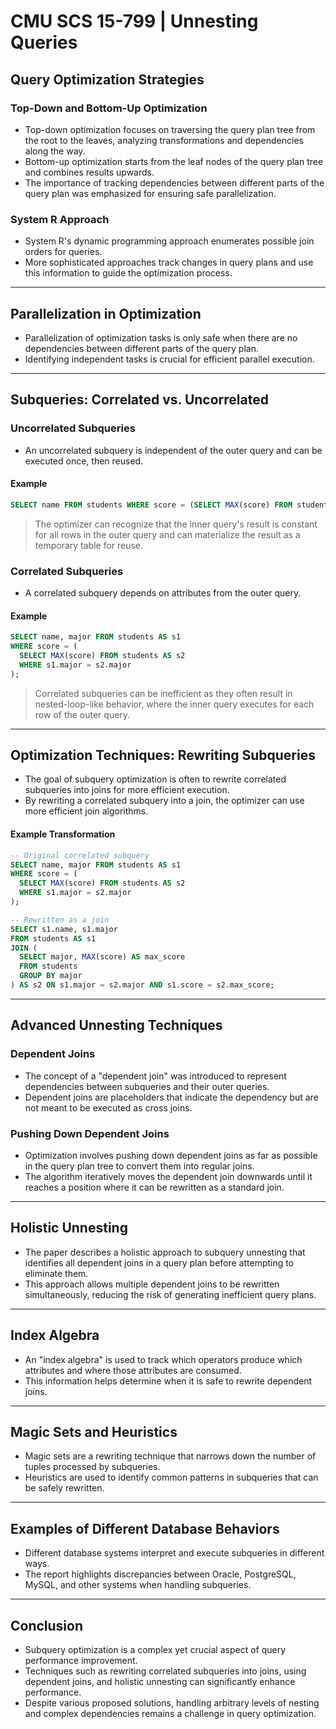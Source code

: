 # CMU SCS 15-799 | Unnesting Queries

## Query Optimization Strategies

### Top-Down and Bottom-Up Optimization

- Top-down optimization focuses on traversing the query plan tree from the root to the leaves, analyzing transformations and dependencies along the way.
- Bottom-up optimization starts from the leaf nodes of the query plan tree and combines results upwards.
- The importance of tracking dependencies between different parts of the query plan was emphasized for ensuring safe parallelization.

### System R Approach

- System R's dynamic programming approach enumerates possible join orders for queries.
- More sophisticated approaches track changes in query plans and use this information to guide the optimization process.

---

## Parallelization in Optimization

- Parallelization of optimization tasks is only safe when there are no dependencies between different parts of the query plan.
- Identifying independent tasks is crucial for efficient parallel execution.

---

## Subqueries: Correlated vs. Uncorrelated

### Uncorrelated Subqueries

- An uncorrelated subquery is independent of the outer query and can be executed once, then reused.

#### Example
  ```sql
  SELECT name FROM students WHERE score = (SELECT MAX(score) FROM students);
  ```

> The optimizer can recognize that the inner query's result is constant for all rows in the outer query and can materialize the result as a temporary table for reuse.

### Correlated Subqueries

- A correlated subquery depends on attributes from the outer query.

#### Example
  ```sql
  SELECT name, major FROM students AS s1
  WHERE score = (
    SELECT MAX(score) FROM students AS s2
    WHERE s1.major = s2.major
  );
  ```
> Correlated subqueries can be inefficient as they often result in nested-loop-like behavior, where the inner query executes for each row of the outer query.

---

## Optimization Techniques: Rewriting Subqueries

- The goal of subquery optimization is often to rewrite correlated subqueries into joins for more efficient execution.
- By rewriting a correlated subquery into a join, the optimizer can use more efficient join algorithms.

#### Example Transformation
  ```sql
  -- Original correlated subquery
  SELECT name, major FROM students AS s1
  WHERE score = (
    SELECT MAX(score) FROM students AS s2
    WHERE s1.major = s2.major
  );

  -- Rewritten as a join
  SELECT s1.name, s1.major
  FROM students AS s1
  JOIN (
    SELECT major, MAX(score) AS max_score
    FROM students
    GROUP BY major
  ) AS s2 ON s1.major = s2.major AND s1.score = s2.max_score;
  ```

---

## Advanced Unnesting Techniques

### Dependent Joins

- The concept of a "dependent join" was introduced to represent dependencies between subqueries and their outer queries.
- Dependent joins are placeholders that indicate the dependency but are not meant to be executed as cross joins.

### Pushing Down Dependent Joins

- Optimization involves pushing down dependent joins as far as possible in the query plan tree to convert them into regular joins.
- The algorithm iteratively moves the dependent join downwards until it reaches a position where it can be rewritten as a standard join.

---

## Holistic Unnesting

- The paper describes a holistic approach to subquery unnesting that identifies all dependent joins in a query plan before attempting to eliminate them.
- This approach allows multiple dependent joins to be rewritten simultaneously, reducing the risk of generating inefficient query plans.

---

## Index Algebra

- An "index algebra" is used to track which operators produce which attributes and where those attributes are consumed.
- This information helps determine when it is safe to rewrite dependent joins.

---

## Magic Sets and Heuristics

- Magic sets are a rewriting technique that narrows down the number of tuples processed by subqueries.
- Heuristics are used to identify common patterns in subqueries that can be safely rewritten.

---

## Examples of Different Database Behaviors

- Different database systems interpret and execute subqueries in different ways.
- The report highlights discrepancies between Oracle, PostgreSQL, MySQL, and other systems when handling subqueries.

---

## Conclusion

- Subquery optimization is a complex yet crucial aspect of query performance improvement.
- Techniques such as rewriting correlated subqueries into joins, using dependent joins, and holistic unnesting can significantly enhance performance.
- Despite various proposed solutions, handling arbitrary levels of nesting and complex dependencies remains a challenge in query optimization.